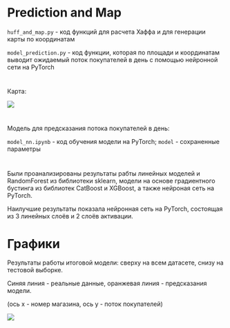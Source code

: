 # Prediction and Map
`huff_and_map.py` - код функций для расчета Хаффа и для генерации карты по координатам

`model_prediction.py` - код функции, которая по площади и координатам выводит ожидаемый поток покупателей в день с помощью нейронной сети на PyTorch
#
Карта:

![](https://github.com/HSEGeoMarketing/FinalRepository/assets/112485129/877a4210-1dff-4c2b-92a6-eb691e180f11)

#
Модель для предсказания потока покупателей в день:

`model_nn.ipynb` - код обучения модели на PyTorch;
`model` - сохраненные параметры
# 
Были проанализированы результаты рабты линейных моделей и RandomForest из библиотеки sklearn,
модели на основе градиентного бустинга из библиотек CatBoost и XGBoost,
а также нейроная сеть на PyTorch.

Наилучшие результаты показала нейронная сеть на PyTorch, состоящая из 3 линейных слоёв и 2 слоёв активации.
# Графики
Результаты работы итоговой модели: сверху на всем датасете, снизу на тестовой выборке.

Синяя линия - реальные данные, оранжевая линия - предсказания модели.

(ось x - номер магазина, ось y - поток покупателей)

![](https://github.com/HSEGeoMarketing/FinalRepository/assets/112485129/c93b4b54-9c66-40f0-810c-bd0105517495)


